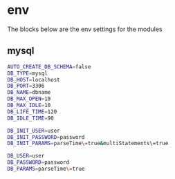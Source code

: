 # env
The blocks below are the env settings for the modules 

## mysql
```bash
AUTO_CREATE_DB_SCHEMA=false
DB_TYPE=mysql
DB_HOST=localhost
DB_PORT=3306
DB_NAME=dbname
DB_MAX_OPEN=10
DB_MAX_IDLE=10
DB_LIFE_TIME=120
DB_IDLE_TIME=90

DB_INIT_USER=user
DB_INIT_PASSWORD=password
DB_INIT_PARAMS=parseTime\=true&multiStatements\=true

DB_USER=user
DB_PASSWORD=password
DB_PARAMS=parseTime\=true
```
